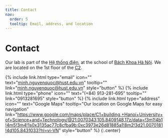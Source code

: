 ```yaml
---
title: Contact
nav:
  order: 5
  tooltip: Email, address, and location
---
```


# <i class="fas fa-envelope"></i>Contact

Our lab is part of the [Hệ thống điện](), at the school of [Bách Khoa Hà Nội]().
We are located on the 1st floor of the [C2]().

{%
  include link.html
  type="email"
  icon=""
  text="minh.nguyenquoc@hust.edu.vn"
  tooltip=""
  link="minh.nguyenquoc@hust.edu.vn"
  style="button"
%}
{%
  include link.html
  type="phone"
  icon=""
  text="(+84) 913-281-695"
  tooltip=""
  link="0913281695"
  style="button"
%}
{%
  include link.html
  type="address"
  icon=""
  text="Google Maps"
  tooltip="Our location on Google Maps for easy navigation"
  link="https://www.google.com/maps/place/C1+building,+Hanoi+University+of+Science+and+Technology/@21.0070343,105.8409148,17z/data=!3m1!4b1!4m5!3m4!1s0x3135ac77c8cfba9b:0xc3973e26d81885a1!8m2!3d21.0070181!4d105.8431033?hl=vi-VN"
  style="button"
%}
{:.center}
